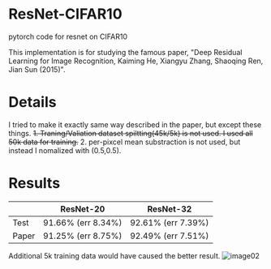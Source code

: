 # ResNet-CIFAR10
pytorch code for resnet on CIFAR10  

This implementation is for studying the famous paper, "Deep Residual Learning for Image Recognition, Kaiming He, Xiangyu Zhang, Shaoqing Ren, Jian Sun (2015)".
 

# Details
I tried to make it exactly same way described in the paper, but except these things.
~~1.  Traning/Valiation dataset spiltting(45k/5k) is not used. I used all 50k data for training.~~
2.  per-pixcel mean substraction is not used, but instead I nomalized with (0.5,0.5).


# Results
||ResNet-20|ResNet-32|
|------|---|---|
|Test|91.66% (err 8.34%)|92.61% (err 7.39%)|
|Paper|91.25% (err 8.75%)|92.49% (err 7.51%)|

Additional 5k training data would have caused the better result.
![image02](https://user-images.githubusercontent.com/20814465/124218060-6c7f5a80-db34-11eb-9509-545ad54b83a9.png)
